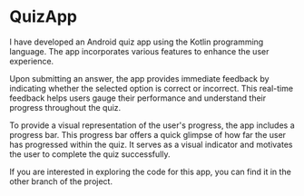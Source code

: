 # QuizApp

I have developed an Android quiz app using the Kotlin programming language. The app incorporates various features to enhance the user experience.

Upon submitting an answer, the app provides immediate feedback by indicating whether the selected option is correct or incorrect. This real-time feedback helps users gauge their performance and understand their progress throughout the quiz.

To provide a visual representation of the user's progress, the app includes a progress bar. This progress bar offers a quick glimpse of how far the user has progressed within the quiz. It serves as a visual indicator and motivates the user to complete the quiz successfully.

If you are interested in exploring the code for this app, you can find it in the other branch of the project.
